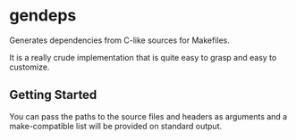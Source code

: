 # gendeps

Generates dependencies from C-like sources for Makefiles.

It is a really crude implementation that is quite easy to grasp and easy to customize.

## Getting Started

You can pass the paths to the source files and headers as arguments and a make-compatible list
will be provided on standard output.

